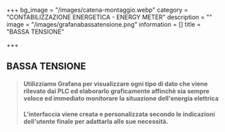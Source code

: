 +++
bg_image = "/images/catena-montaggio.webp"
category = "CONTABILIZZAZIONE ENERGETICA - ENERGY METER"
description = ""
image = "/images/grafanabassatensione.png"
information = []
title = "BASSA TENSIONE"

+++
## **BASSA TENSIONE**

> #### Utilizziamo Grafana per visualizzare ogni tipo di dato che viene rilevato dai PLC ed elaborarlo graficamente affinchè sia sempre veloce ed immediato monitorare la situazione dell'energia elettrica
>
> #### L'interfaccia viene creata e personalizzata secondo le indicazioni dell'utente finale per adattarla alle sue necessità.
